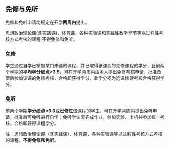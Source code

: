 ## 免修与免听

免修和免听申请均规定在开学**两周内**提出。

思想政治理论课(含实践课)、体育课、各种实验课和实践性教学环节等以过程性考核方式考核的课程,不得免修和免听。

### 免修

学生通过自学已掌握某门未选的课程，并已取得该课程的先修课程的学分，且前两个学期的**平均学分绩点≥3.5**，可在开学两周内由本人提出免修考核申请，批准备案后参加该课的免修考核，合格即获得学分，此学分视为选课修读考核合格获得学分。

### 免听

前两个学期**学分绩点≥3.0**或**已修过**该课程的学生，可在开学两周内提出免听申请，批准后可免听进行自学；免听学生须完成作业，参加实验、上机并参加统一考核，合格即获得课程学分。

注：思想政治理论课（含实践课）、体育课、各种实验课等以过程性考核方式考核的课程，**不得免修和免听**。